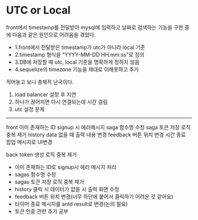 # UTC or Local

front에서 timestamp를 전달받아 mysql에 입력하고 날짜로 검색하는 기능을 구현 중에 다음과 같은 원인으로 어려움을 겪었다.

- 1.front에서 전달받은 timestamp가 utc가 아니라 local 기준
- 2.timestamp 형식을 "YYYY-MM-DD HH:mm:ss"로 정의
- 3.DB에 저장할 때 utc, local 기준을 명확하게 정하지 않음
- 4.sequelize의 timezone 기능을 제대로 이해못하고 추가

적어놓고 보니 총체적 난국이다.

1. load balancer 설정 후 지연
2. 하나가 끊어지면 다시 연결되는데 시간 걸림
3. utc 설정 문제

-----

front
이미 존재하는 ID signup 시 에러메시지
saga 함수명 수정
saga 토큰 저장 로직 중복 제거
history data 없을 때 출력 내용 변경
feedback 버튼 위치 변경
시간 종료 팝업 메시지로 UI변경

back
token 생성 로직 중복 제거

- 이미 존재하는 ID로 signup시 에러 메시지 처리
- sagas 함수명 수정
- sagas 토큰 저장 로직 중복 제거
- history 클릭 시 데이터가 없을 시 출력 화면 수정
- feedback 버튼 위치 변경(너무 하단에 붙어서 클릭하기 어려운 것 같아요)
- 타이머 종료 메시지를 antd result로 변경(논의 필요)
- 토큰 인증 관련 추가 공부
